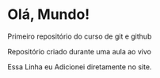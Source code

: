 # Olá, Mundo!
 Primeiro repositório do curso de git e github

 Repositório criado durante uma aula ao vivo
 
 Essa Linha eu Adicionei diretamente no site.
